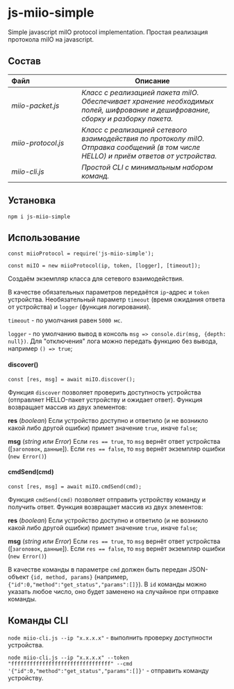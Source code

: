 # js-miio-simple
Simple javascript miIO protocol implementation.
Простая реализация протокола miIO на javascript.

## Состав
Файл&nbsp;&nbsp;&nbsp;&nbsp;&nbsp;&nbsp;&nbsp;&nbsp;&nbsp;&nbsp;&nbsp;&nbsp;&nbsp;&nbsp;&nbsp;&nbsp;&nbsp;&nbsp;&nbsp;&nbsp;&nbsp;&nbsp;&nbsp;&nbsp; | Описание
--------|--------
*miio-packet.js* | *Класс с реализацией пакета miIO. Обеспечивает хранение необходимых полей, шифрование и дешифрование, сборку и разборку пакета.*
*miio-protocol.js* | *Класс с реализацией сетевого взаимодействия по протоколу miIO. Отправка сообщений (в том числе HELLO) и приём ответов от устройства.*
*miio-cli.js* | *Простой CLI с минимальным набором команд.*

## Установка
```
npm i js-miio-simple
```

## Использование
```
const miioProtocol = require('js-miio-simple');
```

```
const miIO = new miioProtocol(ip, token, [logger], [timeout]);
```
Создаём экземпляр класса для сетевого взаимодействия.

В качестве обязательных параметров передаётся `ip`-адрес и `token` устройства. Необязательный параметр `timeout` (время ожидания ответа от устройства) и `logger` (функция логирования).

`timeout` - по умолчания равен `5000 мс`.

`logger` - по умолчанию вывод в консоль `msg => console.dir(msg, {depth: null})`. Для "отключения" лога можно передать функцию без вывода, например `() => true`;


#### discover()
```
const [res, msg] = await miIO.discover();
```
Функция `discover` позволяет проверить доступность устройства (отправляет HELLO-пакет устройству и ожидает ответ). Функция возвращает массив из двух элементов:

**res** (*boolean*) Если устройство доступно и ответило (и не возникло какой либо другой ошибки) примет значение `true`, иначе `false`;

**msg** (*string или Error*) Если `res == true`, то `msg` вернёт ответ устройства ([`заголовок`, `данные`]). Если `res == false`, то `msg` вернёт экземпляр ошибки (`new Error()`)


#### cmdSend(cmd)
```
const [res, msg] = await miIO.cmdSend(cmd);
```
Функция `cmdSend(cmd)` позволяет отправить устройству команду и получить ответ. Функция возвращает массив из двух элементов:

**res** (*boolean*) Если устройство доступно и ответило (и не возникло какой либо другой ошибки) примет значение `true`, иначе `false`;

**msg** (*string или Error*) Если `res == true`, то `msg` вернёт ответ устройства ([`заголовок`, `данные`]). Если `res == false`, то `msg` вернёт экземпляр ошибки (`new Error()`)

В качестве команды в параметре `cmd` должен быть передан JSON-объект `{id, method, params}` (например, `{"id":0,"method":"get_status","params":[]}`). В `id` команды можно указать любое число, оно будет заменено на случайное при отправке команды.


## Команды CLI
`node miio-cli.js --ip "x.x.x.x"` - выполнить проверку доступности устройства.

`node miio-cli.js --ip "x.x.x.x" --token "ffffffffffffffffffffffffffffffff" --cmd '{"id":0,"method":"get_status","params":[]}'` - отправить команду устройству.
